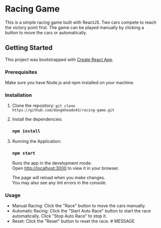 # Racing Game

This is a simple racing game built with ReactJS. Two cars compete to reach the victory point first. The game can be played manually by clicking a button to move the cars or automatically.

## Getting Started

This project was bootstrapped with [Create React App](https://github.com/facebook/create-react-app).

### Prerequisites

Make sure you have Node.js and npm installed on your machine.

### Installation

1. Clone the repository:
   `git clone https://github.com/dangkhoado43/racing-game.git`

2. Install the dependencies:
    ### `npm install`
3. Running the Application:

    ### `npm start`

    Runs the app in the development mode.\
    Open [http://localhost:3000](http://localhost:3000) to view it in your browser.

    The page will reload when you make changes.\
    You may also see any lint errors in the console.

### Usage

-   Manual Racing: Click the "Race" button to move the cars manually.
-   Automatic Racing: Click the "Start Auto Race" button to start the race automatically. Click "Stop Auto Race" to stop it.
-   Reset: Click the "Reset" button to reset the race.
#   M E S S A G E  
 